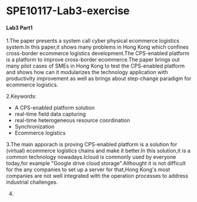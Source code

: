 # SPE10117-Lab3-exercise
#### Lab3 Part1
1.The paper presents a system call cyber physical ecommerce logistics system.In this paper,it shows many problems in Hong Kong which confines cross-border ecommerce logistics development.The CPS-enabled platform is a platform to improve cross-border ecommerce.The paper brings out many pilot cases of SMEs in Hong Kong to test the CPS-enabled platform and shows how can it modularizes the technology application with productivity improvement as well as brings about step-change paradigm for ecommerce logistics.

2.Keywords:
- A CPS-enabled platform solution
- real-time field data capturing
- real-time heterogeneous resource coordination 
- Synchronization
- Ecommerce logistics

3.The main apporach is proving CPS-enabled platform is a solution for (virtual) ecommerce logistics chains and make it better.In this solution,it is a common technology nowadays.Icloud is commonly used by everyone today,for example "Google drive cloud storage".Althought it is not difficult for the any companies to set up a server for that,Hong Kong's most companies are not well integrated with the operation processes to address industrial challenges.

4.
